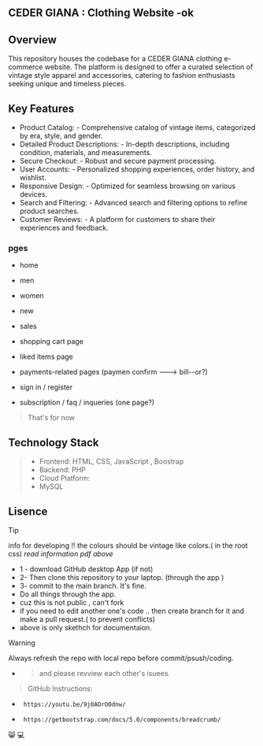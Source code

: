 ## CEDER GIANA : Clothing Website -ok

## Overview

This repository houses the codebase for a CEDER GIANA clothing e-commerce website. The platform is designed to offer a curated selection of vintage style apparel and accessories, catering to fashion enthusiasts seeking unique and timeless pieces.

## Key Features

- Product Catalog:
               - Comprehensive catalog of vintage items, categorized by era, style, and gender.
 - Detailed Product Descriptions:
              - In-depth descriptions, including condition, materials, and measurements.
 - Secure Checkout:
              - Robust and secure payment processing.
 - User Accounts:
              - Personalized shopping experiences, order history, and wishlist.
 - Responsive Design:
              - Optimized for seamless browsing on various devices.
 - Search and Filtering:
              - Advanced search and filtering options to refine product searches.
 - Customer Reviews:
             - A platform for customers to share their experiences and feedback.


### pges
- home
- men
- women
- new
- sales

- shopping cart page
- liked items page
- payments-related pages (paymen confirm ---> bill--or?)
- sign in / register
- subscription / faq / inqueries (one page?)

> That's for now


## Technology Stack
> - Frontend: HTML, CSS, JavaScript , Boostrap
> - Backend: PHP 
> - Cloud Platform: 
> - MySQL

## Lisence

> [!TIP]
> info for developing 
!! the colours should be vintage like colors.( in the root css)
*read information pdf above*
> 
- 1 - download GitHub desktop App (if not)
- 2- Then clone this repository to your laptop. (through the app )
- 3- commit to  the main branch. It's fine.
-  Do all things through the app.
- cuz this is not public , can't fork
- if you need to edit another one's code .. then create branch for it and make a pull request.( to prevent conflicts)
- above is only skethch for documentaion.
  
> [!WARNING]
> Always refresh the repo with local repo before commit/psush/coding.
- > and please revview each other's isuees.

> GitHub Instructions:
-      https://youtu.be/9j0AOrO0dnw/
-      https://getbootstrap.com/docs/5.0/components/breadcrumb/ 
😸
💻


